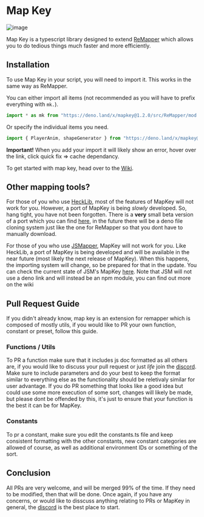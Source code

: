 # Map Key

![image](https://user-images.githubusercontent.com/111317032/207435249-e15b8624-bde4-4cd7-b96a-0713ceaac681.png)

Map Key is a typescript library designed to extend [ReMapper](https://github.com/Swifter1243/ReMapper) which allows you to do tedious things much faster and more efficiently.

## Installation

To use Map Key in your script, you will need to import it. This works in the same way as ReMapper.

You can either import all items (not recommended as you will have to prefix everything with `mk.`).

```ts
import * as mk from "https://deno.land/x/mapkey@1.2.0/src/ReMapper/mod.ts"
```

Or specify the individual items you need.

```ts
import { PlayerAnim, shapeGenerator } from "https://deno.land/x/mapkey@1.2.0/src/ReMapper/mod.ts"
```

**Important!**
When you add your import it will likely show an error, hover over the link, click quick fix => cache dependancy.

To get started with map key, head over to the [Wiki](https://github.com/Splashcard04/Map-Key/wiki).

## Other mapping tools?

For those of you who use [HeckLib](https://github.com/Heck-Library/HeckLib), most of the features of MapKey will not work for you. However, a port of MapKey is being *slowly* developed. So, hang tight, you have not been forgotten.  There is a **very** small beta version of a port which you can find [here](https://github.com/Splashcard04/Map-Key/tree/main/src/HeckLib), in the future there will be a deno file cloning system just like the one for ReMapper so that you dont have to manually download.

For those of you who use [JSMapper](https://github.com/Splashcard04/JSMapper), MapKey will not work for you. Like HeckLib, a port of MapKey is being developed and will be available in the near future (most likely the next release of MapKey). When this happens, the importing system will change, so be prepared for that in the update. You can check the current state of JSM's MapKey [here](https://github.com/Splashcard04/Map-Key/tree/main/src/JSMapper).  Note that JSM will not use a deno link and will instead be an npm module, you can find out more on the wiki

## Pull Request Guide

If you didn't already know, map key is an extension for remapper which is composed of mostly utils, if you would like to PR your own function, constant or preset, follow this guide.

### Functions / Utils

To PR a function make sure that it includes js doc formatted as all others are, if you would like to discuss your pull request or just *life* join the [discord](https://discord.gg/Q9fvu7Bn87).
Make sure to include parameters and do your best to keep the format similar to everything else as the functionality should be reletivaly similar for user advantage. If you do PR something that looks like a good idea but could use some more execution of some sort, changes will likely be made, but please dont be offended by this, it's just to ensure that your function is the best it can be for MapKey.

### Constants

To pr a constant, make sure you edit the constants.ts file and keep consistent formatting with the other constants, new constant categories are allowed of course, as well as additional environment IDs or something of the sort.

## Conclusion

All PRs are very welcome, and will be merged 99% of the time. If they need to be modified, then that will be done. Once again, if you have any concerns, or would like to disscuss anything relating to PRs or MapKey in general, the [discord](https://discord.gg/Q9fvu7Bn87) is the best place to start.
